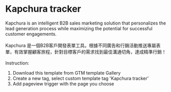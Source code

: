 # Kapchura tracker
Kapchura is an intelligent B2B sales marketing solution that personalizes the lead generation process while maximizing the potential for successful customer engagements.
\
\
Kapchura 是一個B2B客戶開發表單工具。根據不同廣告和行銷活動推送專屬表單，有效掌握顧客旅程，針對目標客戶的需求找到最佳溝通切角，達成精準行銷！
\
\
Instruction:
1. Download this template from GTM template Gallery
2. Create a new tag, select custom template tag 'Kapchura tracker'
3. Add pageview trigger with the page you choose